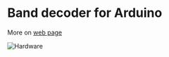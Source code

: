 # Band decoder for Arduino

More on [web page](https://remoteqth.com/arduino-band-decoder.php)

![Hardware](https://remoteqth.com/img/slide-bd-03.png)
